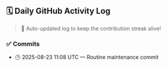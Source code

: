 ## 🗓️ Daily GitHub Activity Log

> 🤖 Auto-updated log to keep the contribution streak alive!

### ✅ Commits

- 🕒 2025-08-23 11:08 UTC — Routine maintenance commit


